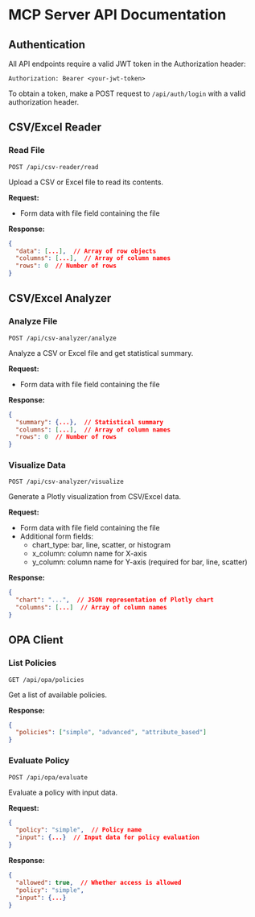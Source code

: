 # MCP Server API Documentation

## Authentication

All API endpoints require a valid JWT token in the Authorization header:

```
Authorization: Bearer <your-jwt-token>
```

To obtain a token, make a POST request to `/api/auth/login` with a valid authorization header.

## CSV/Excel Reader

### Read File
```
POST /api/csv-reader/read
```

Upload a CSV or Excel file to read its contents.

**Request:**
- Form data with file field containing the file

**Response:**
```json
{
  "data": [...],  // Array of row objects
  "columns": [...],  // Array of column names
  "rows": 0  // Number of rows
}
```

## CSV/Excel Analyzer

### Analyze File
```
POST /api/csv-analyzer/analyze
```

Analyze a CSV or Excel file and get statistical summary.

**Request:**
- Form data with file field containing the file

**Response:**
```json
{
  "summary": {...},  // Statistical summary
  "columns": [...],  // Array of column names
  "rows": 0  // Number of rows
}
```

### Visualize Data
```
POST /api/csv-analyzer/visualize
```

Generate a Plotly visualization from CSV/Excel data.

**Request:**
- Form data with file field containing the file
- Additional form fields:
  - chart_type: bar, line, scatter, or histogram
  - x_column: column name for X-axis
  - y_column: column name for Y-axis (required for bar, line, scatter)

**Response:**
```json
{
  "chart": "...",  // JSON representation of Plotly chart
  "columns": [...]  // Array of column names
}
```

## OPA Client

### List Policies
```
GET /api/opa/policies
```

Get a list of available policies.

**Response:**
```json
{
  "policies": ["simple", "advanced", "attribute_based"]
}
```

### Evaluate Policy
```
POST /api/opa/evaluate
```

Evaluate a policy with input data.

**Request:**
```json
{
  "policy": "simple",  // Policy name
  "input": {...}  // Input data for policy evaluation
}
```

**Response:**
```json
{
  "allowed": true,  // Whether access is allowed
  "policy": "simple",
  "input": {...}
}
```